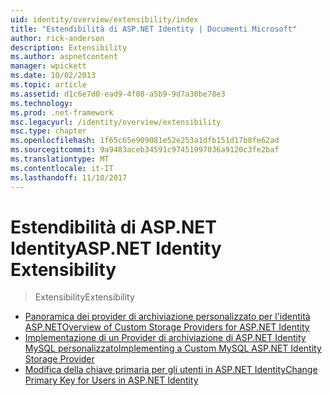 ```yaml
---
uid: identity/overview/extensibility/index
title: "Estendibilità di ASP.NET Identity | Documenti Microsoft"
author: rick-anderson
description: Extensibility
ms.author: aspnetcontent
manager: wpickett
ms.date: 10/02/2013
ms.topic: article
ms.assetid: d1c6e7d0-ead9-4f08-a5b9-9d7a30be78e3
ms.technology: 
ms.prod: .net-framework
msc.legacyurl: /identity/overview/extensibility
msc.type: chapter
ms.openlocfilehash: 1f65c65e909081e52e253a1dfb151d17b8fe62ad
ms.sourcegitcommit: 9a9483aceb34591c97451997036a9120c3fe2baf
ms.translationtype: MT
ms.contentlocale: it-IT
ms.lasthandoff: 11/10/2017
---
```

<a name="aspnet-identity-extensibility"></a><span data-ttu-id="8dc24-103">Estendibilità di ASP.NET Identity</span><span class="sxs-lookup"><span data-stu-id="8dc24-103">ASP.NET Identity Extensibility</span></span>
====================
> <span data-ttu-id="8dc24-104">Extensibility</span><span class="sxs-lookup"><span data-stu-id="8dc24-104">Extensibility</span></span>


- [<span data-ttu-id="8dc24-105">Panoramica dei provider di archiviazione personalizzato per l'identità ASP.NET</span><span class="sxs-lookup"><span data-stu-id="8dc24-105">Overview of Custom Storage Providers for ASP.NET Identity</span></span>](overview-of-custom-storage-providers-for-aspnet-identity.md)
- [<span data-ttu-id="8dc24-106">Implementazione di un Provider di archiviazione di ASP.NET Identity MySQL personalizzato</span><span class="sxs-lookup"><span data-stu-id="8dc24-106">Implementing a Custom MySQL ASP.NET Identity Storage Provider</span></span>](implementing-a-custom-mysql-aspnet-identity-storage-provider.md)
- [<span data-ttu-id="8dc24-107">Modifica della chiave primaria per gli utenti in ASP.NET Identity</span><span class="sxs-lookup"><span data-stu-id="8dc24-107">Change Primary Key for Users in ASP.NET Identity</span></span>](change-primary-key-for-users-in-aspnet-identity.md)
